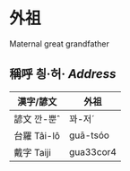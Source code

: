 # 外祖

Maternal great grandfather

## 稱呼 칑·허· _Address_

漢字/諺文 | 外祖
--- | ---
諺文 깐-뿐ˆ | 꽈-저ˊ
台羅 Tâi-lô | guā-tsóo
戴字 Taiji | gua33cor4


